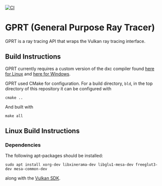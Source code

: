

[![CI](https://github.com/natevm/vkrt/actions/workflows/ci.yml/badge.svg)](https://github.com/natevm/vkrt/actions/workflows/ci.yml)

# GPRT (General Purpose Ray Tracer)

GPRT is a ray tracing API that wraps the Vulkan ray tracing interface.

## Build Instructions

GPRT currently requires a custom version of the dxc compiler found [here for
Linux](https://drive.google.com/file/d/1dF6cX5q-3tB3e5zVcZIL_Fa1W8-WRpOq/view?usp=sharing)
and [here for
Windows](https://drive.google.com/file/d/1Flwpq7eKv8wVt-1F8jYt_oeSbNGRKFJG/view?usp=sharing).

GPRT used CMake for configuration. For a build directory, `bld`, in the top
directory of this repository it can be configured with

```shell
cmake ..
```

And built with

```shell
make all
```

## Linux Build Instructions

### Dependencies

The following apt-packages should be installed:

```shell
sudo apt install xorg-dev libxinerama-dev libglu1-mesa-dev freeglut3-dev mesa-common-dev
```

along with the [Vulkan SDK](https://vulkan.lunarg.com/doc/view/latest/linux/getting_started_ubuntu.html).
